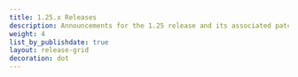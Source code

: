 ```yaml
---
title: 1.25.x Releases
description: Announcements for the 1.25 release and its associated patch releases.
weight: 4
list_by_publishdate: true
layout: release-grid
decoration: dot
---
```

